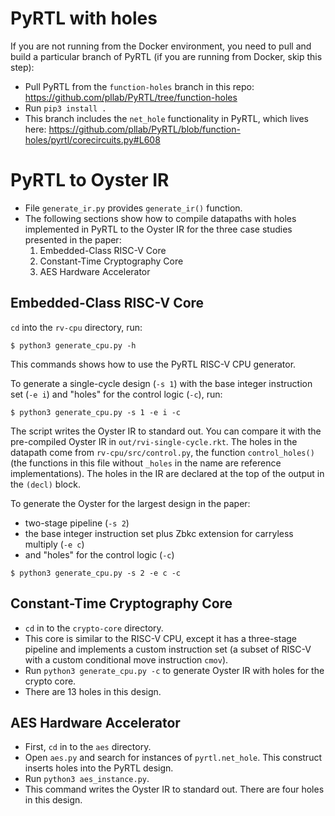 # PyRTL with holes

If you are not running from the Docker environment, you need to pull and build a
particular branch of PyRTL (if you are running from Docker, skip this step):

* Pull PyRTL from the `function-holes` branch in this repo:
  <https://github.com/pllab/PyRTL/tree/function-holes>
* Run `pip3 install .`
* This branch includes the `net_hole` functionality in PyRTL, which lives here:
  <https://github.com/pllab/PyRTL/blob/function-holes/pyrtl/corecircuits.py#L608>

# PyRTL to Oyster IR

* File `generate_ir.py` provides `generate_ir()` function.
* The following sections show how to compile datapaths with holes implemented in
  PyRTL to the Oyster IR for the three case studies presented in the paper:
    1. Embedded-Class RISC-V Core
    2. Constant-Time Cryptography Core
    3. AES Hardware Accelerator

## Embedded-Class RISC-V Core

`cd` into the `rv-cpu` directory, run:

```shell
$ python3 generate_cpu.py -h
```

This commands shows how to use the PyRTL RISC-V CPU generator. 

To generate a single-cycle design (`-s 1`) with the base integer instruction set
(`-e i`) and "holes" for the control logic (`-c`), run:

```shell
$ python3 generate_cpu.py -s 1 -e i -c
```

The script writes the Oyster IR to standard out. You can compare it with the
pre-compiled Oyster IR in `out/rvi-single-cycle.rkt`. The holes in the datapath
come from `rv-cpu/src/control.py`, the function `control_holes()` (the functions
in this file without `_holes` in the name are reference implementations). The
holes in the IR are declared at the top of the output in the `(decl)` block.

To generate the Oyster for the largest design in the paper:

* two-stage pipeline (`-s 2`)
* the base integer instruction set plus Zbkc extension for carryless multiply
  (`-e c`)
* and "holes" for the control logic (`-c`)

```shell
$ python3 generate_cpu.py -s 2 -e c -c
```

## Constant-Time Cryptography Core

* `cd` in to the `crypto-core` directory.
* This core is similar to the RISC-V CPU, except it has a three-stage pipeline
  and implements a custom instruction set (a subset of RISC-V with a custom
  conditional move instruction `cmov`).
* Run `python3 generate_cpu.py -c` to generate Oyster IR with holes for the
  crypto core.
* There are 13 holes in this design.

## AES Hardware Accelerator

* First, `cd` in to the `aes` directory.
* Open `aes.py` and search for instances of `pyrtl.net_hole`. This construct
  inserts holes into the PyRTL design.
* Run `python3 aes_instance.py`.
* This command writes the Oyster IR to standard out. There are four holes in
  this design.

